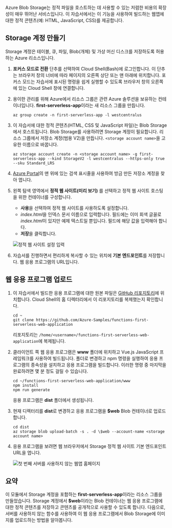 Azure Blob Storage는 정적 파일을 호스트하는 데 사용할 수 있는 저렴한 비용의 확장성이 매우 뛰어난 서비스입니다. 이 자습서에서는 이 기능을 사용하여 빌드하는 웹앱에 대한 정적 콘텐츠(예: HTML, JavaScript, CSS)를 제공합니다.

## <a name="create-a-storage-account"></a>Storage 계정 만들기

Storage 계정은 테이블, 큐, 파일, Blob(개체) 및 가상 머신 디스크를 저장하도록 허용하는 Azure 리소스입니다.

1. **포커스 모드로 전환** 단추를 선택하여 Cloud Shell(Bash)에 로그인합니다. 이 단추는 브라우저 창의 너비에 따라 페이지의 오른쪽 상단 또는 맨 아래에 위치합니다. 포커스 모드는 자습서에 표시된 명령을 쉽게 실행할 수 있도록 브라우저 창의 오른쪽에 있는 Cloud Shell 창에 연결합니다.

1. 용이한 관리를 위해 Azure에서 리소스 그룹은 관련 Azure 솔루션을 보유하는 컨테이너입니다. **first-serverless-app**이라는 새 리소스 그룹을 만듭니다.

    ```azurecli
    az group create -n first-serverless-app -l westcentralus
    ```

1. 이 자습서에 대한 정적 콘텐츠(HTML, CSS 및 JavaScript 파일)는 Blob Storage에서 호스트됩니다. Blob Storage를 사용하려면 Storage 계정이 필요합니다. 리소스 그룹에서 저장소 계정(범용 V2)을 만듭니다. `<storage account name>`을 고유한 이름으로 바꿉니다.

    ```azurecli
    az storage account create -n <storage account name> -g first-serverless-app --kind StorageV2 -l westcentralus --https-only true --sku Standard_LRS
    ```

1. [Azure Portal](https://portal.azure.com)의 맨 위에 있는 검색 표시줄을 사용하여 방금 만든 저장소 계정을 찾아 엽니다.

1. 왼쪽 탐색 영역에서 **정적 웹 사이트(미리 보기)** 를 선택하고 정적 웹 사이트 호스팅을 위한 컨테이너를 구성합니다.
    - **사용**을 선택하여 정적 웹 사이트를 사용하도록 설정합니다.
    - *index.html*을 인덱스 문서 이름으로 입력합니다. 필드에는 이미 회색 글꼴로 *index.html*이 있지만 예제 텍스트일 뿐입니다. 필드에 해당 값을 입력해야 합니다.
    - **저장**을 클릭합니다.
    
    ![정적 웹 사이트 설정 입력](media/functions-first-serverless-web-app/1-storage-static-website.png)

1. 자습서를 진행하면서 편리하게 복사할 수 있는 위치에 **기본 엔드포인트**를 저장합니다. 웹 응용 프로그램의 URL입니다.

## <a name="upload-the-web-application"></a>웹 응용 프로그램 업로드

1. 이 자습서에서 빌드한 응용 프로그램에 대한 원본 파일은 [GitHub 리포지토리](https://github.com/Azure-Samples/functions-first-serverless-web-application)에 위치합니다. Cloud Shell의 홈 디렉터리에서 이 리포지토리를 복제했는지 확인합니다.

    ```azurecli
    cd ~
    git clone https://github.com/Azure-Samples/functions-first-serverless-web-application
    ```

    리포지토리는 `/home/<username>/functions-first-serverless-web-application`에 복제됩니다.

1. 클라이언트 쪽 웹 응용 프로그램은 **www** 폴더에 위치하고 Vue.js JavaScript 프레임워크를 사용하여 빌드됩니다. 폴더로 변경하고 npm 명령을 실행하여 응용 프로그램의 종속성을 설치하고 응용 프로그램을 빌드합니다. 이러한 명령 중 마지막을 완료하려면 몇 분 정도 걸릴 수 있습니다.

    ```azurecli
    cd ~/functions-first-serverless-web-application/www
    npm install
    npm run generate
    ```

    응용 프로그램은 **dist** 폴더에서 생성됩니다.

1. 현재 디렉터리를 **dist**로 변경하고 응용 프로그램을 **$web** Blob 컨테이너로 업로드합니다.

    ```azurecli
    cd dist
    az storage blob upload-batch -s . -d \$web --account-name <storage account name>
    ```

1. 응용 프로그램을 보려면 웹 브라우저에서 Storage 정적 웹 사이트 기본 엔드포인트 URL을 엽니다.

    ![첫 번째 서버를 사용하지 않는 웹앱 홈페이지](media/functions-first-serverless-web-app/1-app-screenshot-new.png)


## <a name="summary"></a>요약

이 모듈에서 Storage 계정을 포함하는 **first-serverless-app**이라는 리소스 그룹을 만들었습니다. Storage 계정에서 **$web**이라는 Blob 컨테이너는 웹 응용 프로그램에 대한 정적 콘텐츠를 저장하고 콘텐츠를 공개적으로 사용할 수 있도록 합니다. 다음으로, 서버를 사용하지 않는 함수를 사용하여 이 웹 응용 프로그램에서 Blob Storage에 이미지를 업로드하는 방법을 알아봅니다.
